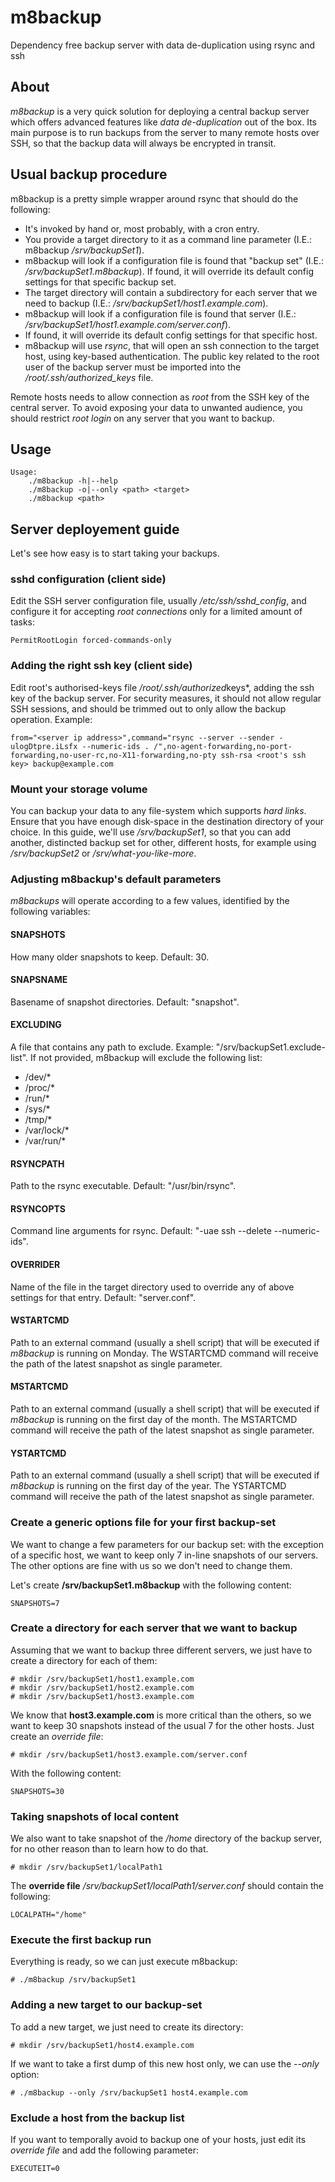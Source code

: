 # m8backup
Dependency free backup server with data de-duplication using rsync and ssh

## About
*m8backup* is a very quick solution for deploying a central backup server which
offers advanced features like *data de-duplication* out of the box.
Its main purpose is to run backups from the server to many remote hosts over
SSH, so that the backup data will always be encrypted in transit.

## Usual backup procedure
m8backup is a pretty simple wrapper around rsync that should do the following:

* It's invoked by hand or, most probably, with a cron entry.
* You provide a target directory to it as a command line parameter (I.E.: m8backup */srv/backupSet1*).
* m8backup will look if a configuration file is found that "backup set" (I.E.: */srv/backupSet1.m8backup*). If found, it will override its default config settings for that specific backup set.
* The target directory will contain a subdirectory for each server that we need to backup (I.E.: */srv/backupSet1/host1.example.com*).
* m8backup will look if a configuration file is found that server (I.E.: */srv/backupSet1/host1.example.com/server.conf*).
* If found, it will override its default config settings for that specific host.
* m8backup will use *rsync*, that will open an ssh connection to the target host, using key-based authentication. The public key related to the root user of the backup server must be imported into the */root/.ssh/authorized_keys* file.

Remote hosts needs to allow connection as *root* from the SSH key of the central
server. To avoid exposing your data to unwanted audience, you should restrict
*root login* on any server that you want to backup.

## Usage
	Usage:
		./m8backup -h|--help
		./m8backup -o|--only <path> <target>
		./m8backup <path>

## Server deployement guide
Let's see how easy is to start taking your backups.

### sshd configuration (client side)
Edit the SSH server configuration file, usually */etc/ssh/sshd_config*, and
configure it for accepting *root connections* only for a limited amount of tasks:

	PermitRootLogin forced-commands-only

### Adding the right ssh key (client side)
Edit root's authorised-keys file */root/.ssh/authorized*keys*, adding the ssh key
of the backup server. For security measures, it should not allow regular SSH
sessions, and should be trimmed out to only allow the backup operation. Example:

	from="<server ip address>",command="rsync --server --sender -ulogDtpre.iLsfx --numeric-ids . /",no-agent-forwarding,no-port-forwarding,no-user-rc,no-X11-forwarding,no-pty ssh-rsa <root's ssh key> backup@example.com

### Mount your storage volume
You can backup your data to any file-system which supports *hard links*. Ensure
that you have enough disk-space in the destination directory of your choice.
In this guide, we'll use */srv/backupSet1*, so that you can add another, distincted
backup set for other, different hosts, for example using */srv/backupSet2* or
*/srv/what-you-like-more*.

### Adjusting m8backup's default parameters
*m8backups* will operate according to a few values, identified by the following variables:

#### SNAPSHOTS
How many older snapshots to keep. Default: 30.

#### SNAPSNAME
Basename of snapshot directories. Default: "snapshot".

#### EXCLUDING
A file that contains any path to exclude. Example: "/srv/backupSet1.exclude-list". 
If not provided, m8backup will exclude the following list:

* /dev/*
* /proc/*
* /run/*
* /sys/*
* /tmp/*
* /var/lock/*
* /var/run/*

#### RSYNCPATH
Path to the rsync executable. Default: "/usr/bin/rsync".

#### RSYNCOPTS
Command line arguments for rsync. Default: "-uae ssh --delete --numeric-ids".

#### OVERRIDER
Name of the file in the target directory used to override any of above settings for that entry. Default: "server.conf".

#### WSTARTCMD
Path to an external command (usually a shell script) that will be executed if *m8backup* is running on Monday.
The WSTARTCMD command will receive the path of the latest snapshot as single parameter.

#### MSTARTCMD
Path to an external command (usually a shell script) that will be executed if *m8backup* is running on the first day of the month.
The MSTARTCMD command will receive the path of the latest snapshot as single parameter.

#### YSTARTCMD
Path to an external command (usually a shell script) that will be executed if *m8backup* is running on the first day of the year.
The YSTARTCMD command will receive the path of the latest snapshot as single parameter.

### Create a generic options file for your first backup-set
We want to change a few parameters for our backup set: with the exception of a specific host,
we want to keep only 7 in-line snapshots of our servers.  The other options are fine with us
so we don't need to change them.

Let's create **/srv/backupSet1.m8backup** with the following content:

	SNAPSHOTS=7

### Create a directory for each server that we want to backup
Assuming that we want to backup three different servers, we just have to create a
directory for each of them:

	# mkdir /srv/backupSet1/host1.example.com
	# mkdir /srv/backupSet1/host2.example.com
	# mkdir /srv/backupSet1/host3.example.com

We know that **host3.example.com** is more critical than the others, so we want to keep
30 snapshots instead of the usual 7 for the other hosts. Just create an *override file*:

	# mkdir /srv/backupSet1/host3.example.com/server.conf

With the following content:

	SNAPSHOTS=30

### Taking snapshots of local content
We also want to take snapshot of the */home* directory of the backup server, for no
other reason than to learn how to do that.

	# mkdir /srv/backupSet1/localPath1

The **override file** */srv/backupSet1/localPath1/server.conf* should contain the following:

	LOCALPATH="/home"


### Execute the first backup run
Everything is ready, so we can just execute m8backup:

	# ./m8backup /srv/backupSet1

### Adding a new target to our backup-set
To add a new target, we just need to create its directory:

	# mkdir /srv/backupSet1/host4.example.com
	
If we want to take a first dump of this new host only, we can use the *--only* option:

	# ./m8backup --only /srv/backupSet1 host4.example.com

### Exclude a host from the backup list
If you want to temporally avoid to backup one of your hosts, just edit its *override file*
and add the following parameter:

	EXECUTEIT=0

